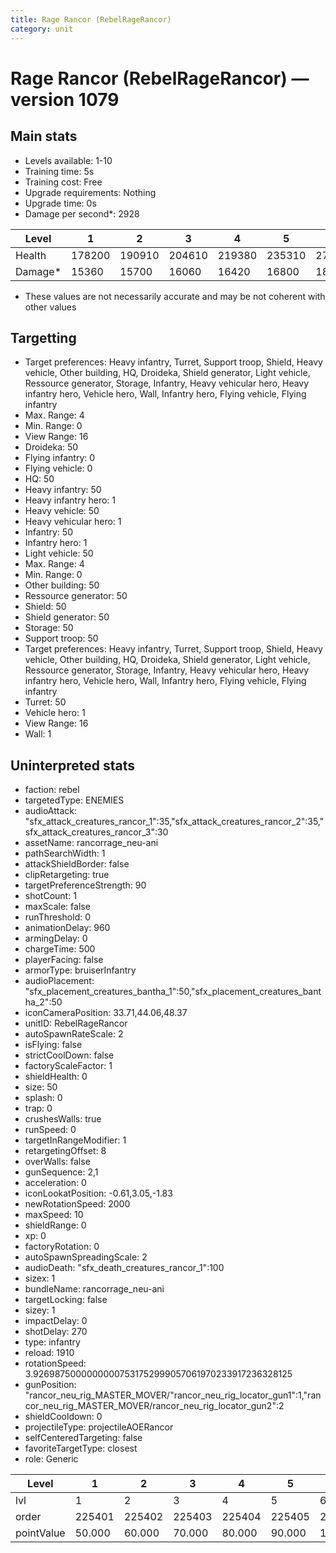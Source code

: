 ```yaml
---
title: Rage Rancor (RebelRageRancor)
category: unit
---
```


# Rage Rancor (RebelRageRancor) — version 1079

## Main stats

  * Levels available: 1-10
  * Training time: 5s
  * Training cost: Free
  * Upgrade requirements: Nothing
  * Upgrade time: 0s
  * Damage per second*: 2928

|Level  |1     |2     |3     |4     |5     |6     |7     |8     |9     |10    |
|-------|------|------|------|------|------|------|------|------|------|------|
|Health |178200|190910|204610|219380|235310|277750|298155|349296|375264|393125|
|Damage*|15360 |15700 |16060 |16420 |16800 |18898 |19338 |21576 |22080 |23525 |

* These values are not necessarily accurate and may be not coherent with other values

## Targetting

  * Target preferences: Heavy infantry, Turret, Support troop, Shield, Heavy vehicle, Other building, HQ, Droideka, Shield generator, Light vehicle, Ressource generator, Storage, Infantry, Heavy vehicular hero, Heavy infantry hero, Vehicle hero, Wall, Infantry hero, Flying vehicle, Flying infantry
  * Max. Range: 4
  * Min. Range: 0
  * View Range: 16
  * Droideka: 50
  * Flying infantry: 0
  * Flying vehicle: 0
  * HQ: 50
  * Heavy infantry: 50
  * Heavy infantry hero: 1
  * Heavy vehicle: 50
  * Heavy vehicular hero: 1
  * Infantry: 50
  * Infantry hero: 1
  * Light vehicle: 50
  * Max. Range: 4
  * Min. Range: 0
  * Other building: 50
  * Ressource generator: 50
  * Shield: 50
  * Shield generator: 50
  * Storage: 50
  * Support troop: 50
  * Target preferences: Heavy infantry, Turret, Support troop, Shield, Heavy vehicle, Other building, HQ, Droideka, Shield generator, Light vehicle, Ressource generator, Storage, Infantry, Heavy vehicular hero, Heavy infantry hero, Vehicle hero, Wall, Infantry hero, Flying vehicle, Flying infantry
  * Turret: 50
  * Vehicle hero: 1
  * View Range: 16
  * Wall: 1

## Uninterpreted stats

  * faction: rebel
  * targetedType: ENEMIES
  * audioAttack: "sfx_attack_creatures_rancor_1":35,"sfx_attack_creatures_rancor_2":35,"sfx_attack_creatures_rancor_3":30
  * assetName: rancorrage_neu-ani
  * pathSearchWidth: 1
  * attackShieldBorder: false
  * clipRetargeting: true
  * targetPreferenceStrength: 90
  * shotCount: 1
  * maxScale: false
  * runThreshold: 0
  * animationDelay: 960
  * armingDelay: 0
  * chargeTime: 500
  * playerFacing: false
  * armorType: bruiserInfantry
  * audioPlacement: "sfx_placement_creatures_bantha_1":50,"sfx_placement_creatures_bantha_2":50
  * iconCameraPosition: 33.71,44.06,48.37
  * unitID: RebelRageRancor
  * autoSpawnRateScale: 2
  * isFlying: false
  * strictCoolDown: false
  * factoryScaleFactor: 1
  * shieldHealth: 0
  * size: 50
  * splash: 0
  * trap: 0
  * crushesWalls: true
  * runSpeed: 0
  * targetInRangeModifier: 1
  * retargetingOffset: 8
  * overWalls: false
  * gunSequence: 2,1
  * acceleration: 0
  * iconLookatPosition: -0.61,3.05,-1.83
  * newRotationSpeed: 2000
  * maxSpeed: 10
  * shieldRange: 0
  * xp: 0
  * factoryRotation: 0
  * autoSpawnSpreadingScale: 2
  * audioDeath: "sfx_death_creatures_rancor_1":100
  * sizex: 1
  * bundleName: rancorrage_neu-ani
  * targetLocking: false
  * sizey: 1
  * impactDelay: 0
  * shotDelay: 270
  * type: infantry
  * reload: 1910
  * rotationSpeed: 3.92698750000000007531752999057061970233917236328125
  * gunPosition: "rancor_neu_rig_MASTER_MOVER/"rancor_neu_rig_locator_gun1":1,"rancor_neu_rig_MASTER_MOVER/rancor_neu_rig_locator_gun2":2
  * shieldCooldown: 0
  * projectileType: projectileAOERancor
  * selfCenteredTargeting: false
  * favoriteTargetType: closest
  * role: Generic

|Level     |1     |2     |3     |4     |5     |6      |7      |8      |9      |10     |
|----------|------|------|------|------|------|-------|-------|-------|-------|-------|
|lvl       |1     |2     |3     |4     |5     |6      |7      |8      |9      |10     |
|order     |225401|225402|225403|225404|225405|225406 |225407 |225408 |225409 |225410 |
|pointValue|50.000|60.000|70.000|80.000|90.000|100.000|110.000|120.000|130.000|150.000|

